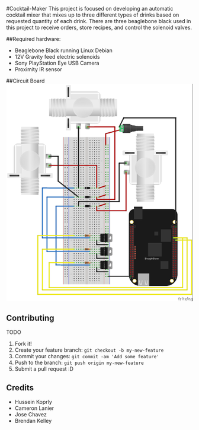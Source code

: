 #Cocktail-Maker
This project is focused on developing an automatic cocktail mixer that mixes up to three different types of drinks based on requested quantity of each drink.
There are three beaglebone black used in this project to receive orders, store recipes, and control the solenoid valves.

##Required hardware:
* Beaglebone Black running Linux Debian
* 12V Gravity feed electric solenoids
* Sony PlayStation Eye USB Camera
* Proximity IR sensor
  
##Circuit Board
![alt tag](https://github.com/husseinkorly/cocktail-maker/blob/master/imgs/bbbksetup.jpg)

## Contributing
TODO
1. Fork it!
2. Create your feature branch: `git checkout -b my-new-feature`
3. Commit your changes: `git commit -am 'Add some feature'`
4. Push to the branch: `git push origin my-new-feature`
5. Submit a pull request :D

## Credits
* Hussein Koprly
* Cameron Lanier
* Jose Chavez
* Brendan Kelley
